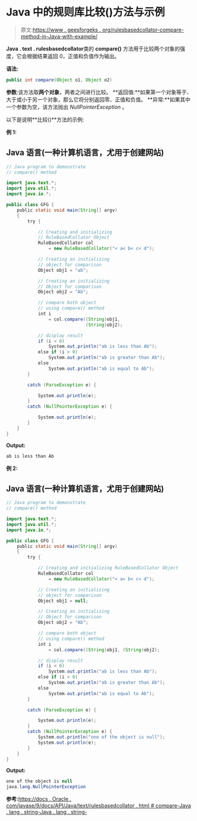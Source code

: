 # Java 中的规则库比较()方法与示例

> 原文:[https://www . geesforgeks . org/rulesbasedcollator-compare-method-in-Java-with-example/](https://www.geeksforgeeks.org/rulebasedcollator-compare-method-in-java-with-example/)

**Java . text . rulesbasedcollator**类的 **compare()** 方法用于比较两个对象的强度，它会根据结果返回 0，正值和负值作为输出。

**语法:**

```java
public int compare(Object o1, Object o2)
```

**参数**:该方法取**两个对象**，两者之间进行比较。
**返回值:**如果第一个对象等于、大于或小于另一个对象，那么它将分别返回零、正值和负值。
**异常:**如果其中一个参数为空，该方法抛出 *NullPointerException* 。

以下是说明**比较()**方法的示例:

**例 1:**

## Java 语言(一种计算机语言，尤用于创建网站)

```java
// Java program to demonstrate
// compare() method

import java.text.*;
import java.util.*;
import java.io.*;

public class GFG {
    public static void main(String[] argv)
    {
        try {

            // Creating and initializing
            // RuleBasedCollator Object
            RuleBasedCollator col
                = new RuleBasedCollator("< a< b< c< d");

            // Creating an initializing
            // object for comparison
            Object obj1 = "ab";

            // Creating an initializing
            // Object for comparison
            Object obj2 = "Ab";

            // compare both object
            // using compare() method
            int i
                = col.compare((String)obj1,
                              (String)obj2);

            // display result
            if (i < 0)
                System.out.println("ab is less than Ab");
            else if (i > 0)
                System.out.println("ab is greater than Ab");
            else
                System.out.println("ab is equal to Ab");
        }

        catch (ParseException e) {

            System.out.println(e);
        }
        catch (NullPointerException e) {

            System.out.println(e);
        }
    }
}
```

**Output:** 

```java
ab is less than Ab
```

**例 2:**

## Java 语言(一种计算机语言，尤用于创建网站)

```java
// Java program to demonstrate
// compare() method

import java.text.*;
import java.util.*;
import java.io.*;

public class GFG {
    public static void main(String[] argv)
    {
        try {

            // Creating and initializing RuleBasedCollator Object
            RuleBasedCollator col
                = new RuleBasedCollator("< a< b< c< d");

            // Creating an initializing
            // object for comparison
            Object obj1 = null;

            // Creating an initializing
            // Object for comparison
            Object obj2 = "Ab";

            // compare both object
            // using compare() method
            int i
                = col.compare((String)obj1, (String)obj2);

            // display result
            if (i < 0)
                System.out.println("ab is less than Ab");
            else if (i > 0)
                System.out.println("ab is greater than Ab");
            else
                System.out.println("ab is equal to Ab");
        }

        catch (ParseException e) {

            System.out.println(e);
        }
        catch (NullPointerException e) {
            System.out.println("one of the object is null");
            System.out.println(e);
        }
    }
}
```

**Output:** 

```java
one of the object is null
java.lang.NullPointerException
```

**参考:**[https://docs . Oracle . com/javase/9/docs/API/Java/text/rulesbasedcollator . html # compare-Java . lang . string-Java . lang . string-](https://docs.oracle.com/javase/9/docs/api/java/text/RuleBasedCollator.html#compare-java.lang.String-java.lang.String-)